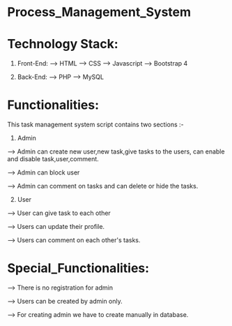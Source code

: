 # Process_Management_System

# Technology Stack:

1) Front-End:
--> HTML 
--> CSS
--> Javascript
--> Bootstrap 4

2) Back-End:
--> PHP
--> MySQL


# Functionalities:

This task management system script contains two sections :-

1) Admin   

--> Admin can create new user,new task,give tasks to the users, can enable and disable task,user,comment. 

--> Admin can block user 

--> Admin can comment on tasks and can delete or hide the tasks.

2) User 

--> User can give task to each other 

--> Users can update their profile.

--> Users can comment on each other's tasks. 

# Special_Functionalities:

--> There is no registration for admin 

--> Users can be created by admin only.

--> For creating admin we have to create manually in database. 


